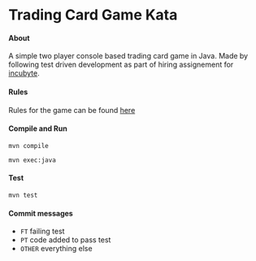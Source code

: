 # Trading Card Game Kata

#### About
A simple two player console based trading card game in Java. Made by following test driven development as part of hiring assignement for [incubyte](https://incubyte.in/).

#### Rules
Rules for the game can be found [here](https://codingdojo.org/kata/TradingCardGame/)

#### Compile and Run
`mvn compile`

`mvn exec:java`

#### Test
`mvn test`

#### Commit messages
 - `FT` failing test
 - `PT` code added to pass test
 - `OTHER` everything else

